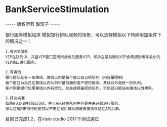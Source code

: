 # BankServiceStimulation

----- 版权所有 酸饺子 -----

银行服务模拟程序
模拟银行排队服务的场景，可以选择模拟以下特殊附加条件下的情况之一：

    1.有VIP服务
    VIP在队列中，并且VIP窗口空闲时会优先服务VIP。即排在最前面的VIP会直接到编号最小的VIP窗口进行服务。

    2.有黄线
    银行排队处有一条黄线，黄线以内是每个窗口自己的队列（用容量限制）
    每个窗口为自己在黄线以内队列中最前面的客户提供服务。黄线以外是统一的队列。
    客户刚来银行如果黄线以内有空位，总会选择最短的队列，否则就只能站在黄线以外排队。

    3.好友夹塞
    如果A认识B并且B认识A，并且A已经在队列中但是并未开始进行服务。
    那么在B刚来银行时便可以不用在最后排队而是直接插队站在A的后面。

目前已完成1,2，在visio studio 2017下测试通过


